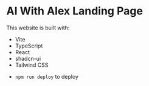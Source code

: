 # AI With Alex Landing Page


This website is built with:
- Vite
- TypeScript
- React
- shadcn-ui
- Tailwind CSS


* `npm run deploy` to deploy